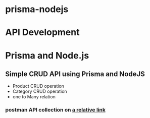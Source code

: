 # prisma-nodejs
# API Development
# Prisma and Node.js

## Simple CRUD API using Prisma and NodeJS
  - Product CRUD operation
  - Category CRUD operation
  - one to Many relation

### postman API collection on [a relative link](./postman/collection)
